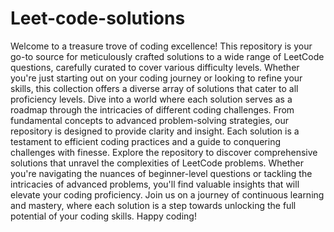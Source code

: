 # Leet-code-solutions
Welcome to a treasure trove of coding excellence! 
This repository is your go-to source for meticulously crafted solutions to a wide range of LeetCode questions, carefully curated to cover various difficulty levels. 
Whether you're just starting out on your coding journey or looking to refine your skills, this collection offers a diverse array of solutions that cater to all proficiency levels.
Dive into a world where each solution serves as a roadmap through the intricacies of different coding challenges.
From fundamental concepts to advanced problem-solving strategies, our repository is designed to provide clarity and insight.
Each solution is a testament to efficient coding practices and a guide to conquering challenges with finesse.
Explore the repository to discover comprehensive solutions that unravel the complexities of LeetCode problems.
Whether you're navigating the nuances of beginner-level questions or tackling the intricacies of advanced problems, you'll find valuable insights that will elevate your coding proficiency.
Join us on a journey of continuous learning and mastery, where each solution is a step towards unlocking the full potential of your coding skills. Happy coding!

